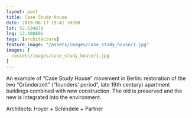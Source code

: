 ```yaml
---
layout: post
title: Case Study House
date: 2019-08-17 19:41 +0200
lat: 52.534678
lng: 13.408801
tags: [architecture]
feature_image: "/assets/images/case_study_house/1.jpg"
images: [
  /assets/images/case_study_house/1.jpg
]
---
```


An example of “Case Study House” movement in Berlin: restoration of the two “Gründerzeit” (“founders' period”, late 19th century) apartment buildings combined with new construction. The old is preserved and the new is integrated into the environment.

Architects: Hoyer + Schindele + Partner
